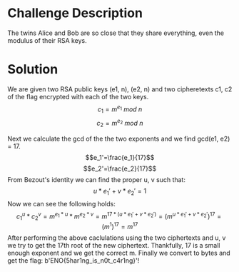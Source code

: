 # Challenge Description

The twins Alice and Bob are so close that they share everything, even the modulus of their RSA keys.

# Solution
We are given two RSA public keys (e1, n), (e2, n) and two cipheretexts c1, c2 of the flag encrypted with each of the two keys. 
$$c_1=m^{e_1}\:mod\:n$$
$$c_2=m^{e_2}\:mod\:n$$

Next we calculate the gcd of the the two exponents and we find gcd(e1, e2) = 17.
$$e_1'=\frac{e_1}{17}$$
$$e_2'=\frac{e_2}{17}$$
From Bezout's identity we can find the proper u, v such that:
$$u\ast e_1'+v\ast e_2'=1$$
Now we can see the following holds:
$$c_1^{u}\ast c_2^{v}=m^{e_1\ast u}\ast m^{e_2\ast v}=m^{17\ast (u\ast e_1'+v\ast e_2')}={(m^{u\ast e_1'+v\ast e_2'})}^{17}=(m^1)^{17}=m^{17}$$
After performing the above caclulations using the two ciphertexts and u, v we try to get the 17th root of the new ciphertext. Thankfully, 17 is a small enough exponent and we get the correct m.
Finally we convert to bytes and get the flag: b'ENO{5har1ng_is_n0t_c4r1ng}'!

